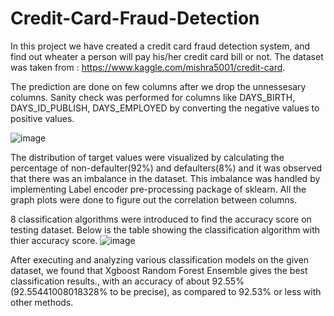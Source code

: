 # Credit-Card-Fraud-Detection

In this project we have created a credit card fraud detection system, and find out wheater a person will pay his/her credit card bill or not. 
The dataset was taken from : https://www.kaggle.com/mishra5001/credit-card. 

The prediction are done on few columns after we drop the unnessesary columns. Sanity check was performed for columns like DAYS_BIRTH, DAYS_ID_PUBLISH, DAYS_EMPLOYED by converting the negative values to positive values. 

![image](https://user-images.githubusercontent.com/49121645/210013916-a1b25a25-7caf-4475-8d78-9b1ece1098d4.png)

The distribution of target values were visualized by calculating the percentage of non-defaulter(92%) and defaulters(8%) and it was observed that there was an imbalance in the dataset. This imbalance was handled by implementing Label encoder pre-processing package of sklearn.
All the graph plots were done to figure out the correlation between columns. 

8 classification algorithms were introduced to find the accuracy score on testing dataset. Below is the table showing the classification algorithm with thier accuracy score. 
![image](https://user-images.githubusercontent.com/49121645/210014484-b2927f1c-80b7-4d07-b449-b4f8258da578.png)

After executing and analyzing various classification models on the given dataset, we found that Xgboost Random Forest Ensemble gives the best classification results., with an accuracy of about 92.55% (92.55441008018328% to be precise), as compared to 92.53% or less with other methods.
